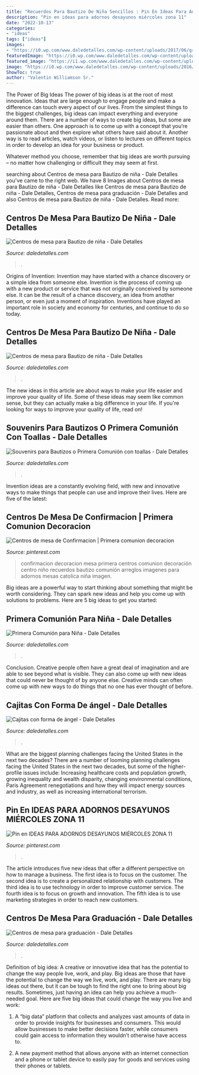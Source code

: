 ```yaml
---
title: "Recuerdos Para Bautizo De Niña Sencillos : Pin En Ideas Para Adornos Desayunos Miércoles Zona 11"
description: "Pin en ideas para adornos desayunos miércoles zona 11"
date: "2022-10-13"
categories:
- "ideas"
tags: ["ideas"]
images:
- "https://i0.wp.com/www.daledetalles.com/wp-content/uploads/2017/06/graduacion-centros-de-mesa18.jpg"
featuredImage: "https://i0.wp.com/www.daledetalles.com/wp-content/uploads/2017/09/cajitas-con-forma-de-angel11.jpg?resize=551%2C551"
featured_image: "https://i1.wp.com/www.daledetalles.com/wp-content/uploads/2016/07/centro-de-mesa-para-bautizo5.jpg"
image: "https://i0.wp.com/www.daledetalles.com/wp-content/uploads/2016/07/7-3.jpg"
ShowToc: true
author: "Valentin Williamson Sr."
---
```



The Power of Big Ideas
The power of big ideas is at the root of most innovation. Ideas that are large enough to engage people and make a difference can touch every aspect of our lives. From the simplest things to the biggest challenges, big ideas can impact everything and everyone around them.
There are a number of ways to create big ideas, but some are easier than others. One approach is to come up with a concept that you’re passionate about and then explore what others have said about it. Another way is to read articles, watch videos, or listen to lectures on different topics in order to develop an idea for your business or product.

Whatever method you choose, remember that big ideas are worth pursuing – no matter how challenging or difficult they may seem at first.

	

		
searching about Centros de mesa para Bautizo de niña - Dale Detalles you've came to the right web. We have 8 Images about Centros de mesa para Bautizo de niña - Dale Detalles like Centros de mesa para Bautizo de niña - Dale Detalles, Centros de mesa para graduación - Dale Detalles and also Centros de mesa para Bautizo de niña - Dale Detalles. Read more:
		
    
## Centros De Mesa Para Bautizo De Niña - Dale Detalles

<img loading=lazy src="https://i0.wp.com/www.daledetalles.com/wp-content/uploads/2016/07/7-3.jpg" onerror="this.onerror=null;this.src='https://tse1.mm.bing.net/th?id=OIP.bN3Va7Jq1PqS1q3BQNN9EAHaJ4&amp;pid=15.1';" alt="Centros de mesa para Bautizo de niña - Dale Detalles">

_Source: daledetalles.com_

>. 

	

Origins of Invention: Invention may have started with a chance discovery or a simple idea from someone else.
Invention is the process of coming up with a new product or service that was not originally conceived by someone else. It can be the result of a chance discovery, an idea from another person, or even just a moment of inspiration. Inventions have played an important role in society and economy for centuries, and continue to do so today.

    
## Centros De Mesa Para Bautizo De Niña - Dale Detalles

<img loading=lazy src="https://i1.wp.com/www.daledetalles.com/wp-content/uploads/2016/07/centro-de-mesa-para-bautizo5.jpg" onerror="this.onerror=null;this.src='https://tse1.mm.bing.net/th?id=OIP.M8QYSI2N1za1UFlloKAImgHaJ4&amp;pid=15.1';" alt="Centros de mesa para Bautizo de niña - Dale Detalles">

_Source: daledetalles.com_

>. 

	

The new ideas in this article are about ways to make your life easier and improve your quality of life. Some of these ideas may seem like common sense, but they can actually make a big difference in your life. If you're looking for ways to improve your quality of life, read on!

    
## Souvenirs Para Bautizos O Primera Comunión Con Toallas - Dale Detalles

<img loading=lazy src="https://i0.wp.com/www.daledetalles.com/wp-content/uploads/2017/07/recuerdos-con-toallas8.png?resize=501%2C498" onerror="this.onerror=null;this.src='https://tse4.mm.bing.net/th?id=OIP.ZsyihOdA45-8YKDjUuz4pAHaHX&amp;pid=15.1';" alt="Souvenirs para Bautizos o Primera Comunión con toallas - Dale Detalles">

_Source: daledetalles.com_

>. 

	

Invention ideas are a constantly evolving field, with new and innovative ways to make things that people can use and improve their lives. Here are five of the latest:

    
## Centros De Mesa De Confirmacion | Primera Comunion Decoracion

<img loading=lazy src="https://i.pinimg.com/736x/4b/0d/46/4b0d461558958adbaf7b08c0427371ee.jpg" onerror="this.onerror=null;this.src='https://tse2.mm.bing.net/th?id=OIP.Mq2mrZvohb8TquG0gfHrpgHaNK&amp;pid=15.1';" alt="Centros de mesa de Confirmacion | Primera comunion decoracion">

_Source: pinterest.com_

>confirmacion decoracion mesa primera centros comunion decoración centro niño recuerdos bautizo comunión arreglos imagenes para adornos mesas catolica niña imagen. 

	

Big ideas are a powerful way to start thinking about something that might be worth considering. They can spark new ideas and help you come up with solutions to problems. Here are 5 big ideas to get you started: 

    
## Primera Comunión Para Niña - Dale Detalles

<img loading=lazy src="https://i1.wp.com/www.daledetalles.com/wp-content/uploads/2016/02/8-13.jpg?resize=640%2C857" onerror="this.onerror=null;this.src='https://tse2.mm.bing.net/th?id=OIP.mIxKGEKZ2KuzlLt-Nfk9SAHaJ6&amp;pid=15.1';" alt="Primera Comunión para Niña - Dale Detalles">

_Source: daledetalles.com_

>. 

	

Conclusion.
Creative people often have a great deal of imagination and are able to see beyond what is visible. They can also come up with new ideas that could never be thought of by anyone else. Creative minds can often come up with new ways to do things that no one has ever thought of before.

    
## Cajitas Con Forma De ángel - Dale Detalles

<img loading=lazy src="https://i0.wp.com/www.daledetalles.com/wp-content/uploads/2017/09/cajitas-con-forma-de-angel11.jpg?resize=551%2C551" onerror="this.onerror=null;this.src='https://tse2.mm.bing.net/th?id=OIP.bib1QGQVcLJtSD6ITGPTmQHaHa&amp;pid=15.1';" alt="Cajitas con forma de ángel - Dale Detalles">

_Source: daledetalles.com_

>. 

	

What are the biggest planning challenges facing the United States in the next two decades?
There are a number of looming planning challenges facing the United States in the next two decades, but some of the higher-profile issues include: Increasing healthcare costs and population growth, growing inequality and wealth disparity, changing environmental conditions, Paris Agreement renegotiations and how they will impact energy sources and industry, as well as increasing international terrorism.

    
## Pin En IDEAS PARA ADORNOS DESAYUNOS MIÉRCOLES ZONA 11

<img loading=lazy src="https://i.pinimg.com/736x/56/48/28/564828802e165fc21c668eb687bf3b32.jpg" onerror="this.onerror=null;this.src='https://tse2.mm.bing.net/th?id=OIP.6j_g0-TGUr0uAPzg3E5GywHaJ3&amp;pid=15.1';" alt="Pin en IDEAS PARA ADORNOS DESAYUNOS MIÉRCOLES ZONA 11">

_Source: pinterest.com_

>. 

	

The article introduces five new ideas that offer a different perspective on how to manage a business. The first idea is to focus on the customer. The second idea is to create a personalized relationship with customers. The third idea is to use technology in order to improve customer service. The fourth idea is to focus on growth and innovation. The fifth idea is to use marketing strategies in order to reach new customers.

    
## Centros De Mesa Para Graduación - Dale Detalles

<img loading=lazy src="https://i0.wp.com/www.daledetalles.com/wp-content/uploads/2017/06/graduacion-centros-de-mesa18.jpg" onerror="this.onerror=null;this.src='https://tse3.mm.bing.net/th?id=OIP.P7MNAS0pciwQldUTzJVzDwHaJ3&amp;pid=15.1';" alt="Centros de mesa para graduación - Dale Detalles">

_Source: daledetalles.com_

>. 

	

Definition of big idea: A creative or innovative idea that has the potential to change the way people live, work, and play.
Big ideas are those that have the potential to change the way we live, work, and play. There are many big ideas out there, but it can be tough to find the right one to bring about big results. Sometimes, just having an idea can help you achieve a much-needed goal. Here are five big ideas that could change the way you live and work: 
1. A “big data” platform that collects and analyzes vast amounts of data in order to provide insights for businesses and consumers. This would allow businesses to make better decisions faster, while consumers could gain access to information they wouldn’t otherwise have access to.

2. A new payment method that allows anyone with an internet connection and a phone or tablet device to easily pay for goods and services using their phones or tablets.

